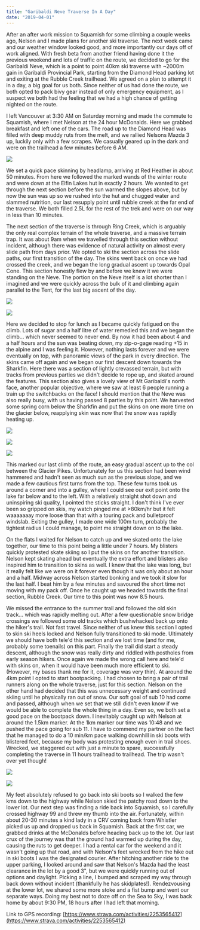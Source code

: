 ```yaml
---
title: "Garibaldi Neve Traverse In A Day"
date: "2019-04-01"
---
```


After an after work mission to Squamish for some climbing a couple weeks ago, Nelson and I made plans for another ski traverse. The next week came and our weather window looked good, and more importantly our days off of work aligned. With fresh beta from another friend having done it the previous weekend and lots of traffic on the route, we decided to go for the Garibaldi Neve, which is a point to point 40km ski traverse with ~2000m gain in Garibaldi Provincial Park, starting from the Diamond Head parking lot and exiting at the Rubble Creek trailhead. We agreed on a plan to attempt it in a day, a big goal for us both. Since neither of us had done the route, we both opted to pack bivy gear instead of only emergency equipment, as I suspect we both had the feeling that we had a high chance of getting nighted on the route.

I left Vancouver at 3:30 AM on Saturday morning and made the commute to Squamish, where I met Nelson at the 24 hour McDonalds. Here we grabbed breakfast and left one of the cars. The road up to the Diamond Head was filled with deep muddy ruts from the melt, and we rallied Nelsons Mazda 3 up, luckily only with a few scrapes. We casually geared up in the dark and were on the trailhead a few minutes before 6 AM.

![](https://willzittlau.files.wordpress.com/2019/04/img_20190330_055305_1-min.jpg?w=900)

We set a quick pace skinning by headlamp, arriving at Red Heather in about 50 minutes. From here we followed the marked wands of the winter route and were down at the Elfin Lakes hut in exactly 2 hours. We wanted to get through the next section before the sun warmed the slopes above, but by now the sun was up so we rushed into the hut and chugged water and slammed nutrition, our last resupply point until rubble creek at the far end of the traverse. We both filled 2.5L for the rest of the trek and were on our way in less than 10 minutes.

The next section of the traverse is through Ring Creek, which is arguably the only real complex terrain of the whole traverse, and a massive terrain trap. It was about 9am when we travelled through this section without incident, although there was evidence of natural activity on almost every slide path from days prior. We opted to ski the section across the slide paths, our first transition of the day. The skins went back on once we had crossed the creek, and we began the long gradual ascent up towards Opal Cone. This section honestly flew by and before we knew it we were standing on the Neve. The portion on the Neve itself is a lot shorter than I imagined and we were quickly across the bulk of it and climbing again parallel to the Tent, for the last big ascent of the day.

![](images/img_3886-min.jpg)

![](images/img_3888-min.jpg)

Here we decided to stop for lunch as I became quickly fatigued on the climb. Lots of sugar and a half litre of water remedied this and we began the climb... which never seemed to never end. By now it had been about 4 and a half hours and the sun was beating down, my zip-o-gage reading +15 in the alpine and I was feeling it. However, nothing lasts forever and we were eventually on top, with panoramic views of the park in every direction. The skins came off again and we began our first descent down towards the Sharkfin. Here there was a section of lightly crevassed terrain, but with tracks from previous parties we didn't decide to rope up, and skated around the features. This section also gives a lovely view of Mt Garibaldi's north face, another popular objective, where we saw at least 6 people running a train up the switchbacks on the face! I should mention that the Neve was also really busy, with us having passed 8 parties by this point. We harvested some spring corn below the Sharkfin and put the skins on one more time on the glacier below, reapplying skin wax now that the snow was rapidly heating up.

![](images/garibaldi-north-2-min.png)

![](images/img_20190330_112943-min.jpg)

![](images/img_3965-min.jpg)

This marked our last climb of the route, an easy gradual ascent up to the col between the Glacier Pikes. Unfortunately for us this section had been wind hammered and hadn't seen as much sun as the previous slope, and we made a few cautious first turns from the top. These few turns took us around a corner and into a gulley, where I could see our exit point onto the lake far below and to the left. With a relatively straight shot down and uninspiring ski quality, I pointed the sticks straight. I don't think I've ever been so gripped on skis, my watch pinged me at >80km/hr but it felt waaaaaaay more loose than that with a touring pack and bulletproof windslab. Exiting the gulley, I made one wide 100m turn, probably the tightest radius I could manage, to point me straight down on to the lake.

On the flats I waited for Nelson to catch up and we skated onto the lake together, our time to this point being a little under 7 hours. My blisters quickly protested skate skiing so I put the skins on for another transition. Nelson kept skating ahead but eventually the extra effort and blisters also inspired him to transition to skins as well. I knew that the lake was long, but it really felt like we were on it forever even though it was only about an hour and a half. Midway across Nelson started bonking and we took it slow for the last half. I beat him by a few minutes and savoured the short time not moving with my pack off. Once he caught up we headed towards the final section, Rubble Creek. Our time to this point was now 8.5 hours.

We missed the entrance to the summer trail and followed the old skin track... which was rapidly melting out. After a few questionable snow bridge crossings we followed some old tracks which bushwhacked back up onto the hiker's trail. Not fast travel. Since neither of us knew this section I opted to skin ski heels locked and Nelson fully transitioned to ski mode. Ultimately we should have both tele'd this section and we lost time (and for me, probably some toenails) on this part. Finally the trail did start a steady descent, although the snow was really dirty and riddled with postholes from early season hikers. Once again we made the wrong call here and tele'd with skins on, when it would have been much more efficient to ski. (However, my bases thank me for it, coverage was very thin). At around the 4km point I opted to start bootpacking. I had chosen to bring a pair of trail runners along on the whole traverse, just for this section. Nelson on the other hand had decided that this was unnecessary weight and continued skiing until he physically ran out of snow. Our soft goal of sub 10 had come and passed, although when we set that we still didn't even know if we would be able to complete the whole thing in a day. Even so, we both set a good pace on the bootpack down. I inevitably caught up with Nelson at around the 1.5km marker. At the 1km marker our time was 10:48 and we pushed the pace going for sub 11. I have to commend my partner on the fact that he managed to do a 10 min/km pace walking downhill in ski boots with blistered feet, because my body was protesting enough even in trail shoes. Wrecked, we staggered out with just a minute to spare, successfully completing the traverse in 11 hours trailhead to trailhead. The trip wasn't over yet though!

![](images/snapchat-871459991-min-1.jpg)

![](images/img_20190330_162131-min-1.jpg)

My feet absolutely refused to go back into ski boots so I walked the few kms down to the highway while Nelson skied the patchy road down to the lower lot. Our next step was finding a ride back into Squamish, so I carefully crossed highway 99 and threw my thumb into the air. Fortunately, within about 20-30 minutes a kind lady in a CRV coming back from Whistler picked us up and dropped us back in Squamish. Back at the first car, we grabbed drinks at the McDonalds before heading back up to the lot. Our last crux of the journey was that the ground had warmed up during the day, causing the ruts to get deeper. I had a rental car for the weekend and it wasn't going up that road, and with Nelson's feet wrecked from the hike out in ski boots I was the designated courier. After hitching another ride to the upper parking, I looked around and saw that Nelson's Mazda had the least clearance in the lot by a good 3", but we were quickly running out of options and daylight. Picking a line, I bumped and scraped my way through back down without incident (thankfully he has skidplates!). Rendezvousing at the lower lot, we shared some more stoke and a fist bump and went our separate ways. Doing my best not to doze off on the Sea to Sky, I was back home by about 9:30 PM, 18 hours after I had left that morning.

Link to GPS recording: [https://www.strava.com/activities/2253565412](https://www.strava.com/activities/2253565412)
